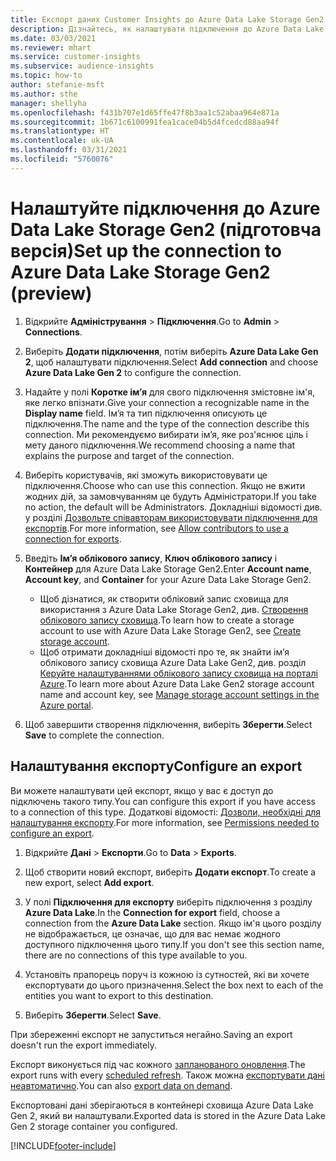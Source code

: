 ```yaml
---
title: Експорт даних Customer Insights до Azure Data Lake Storage Gen2
description: Дізнайтесь, як налаштувати підключення до Azure Data Lake Storage Gen2.
ms.date: 03/03/2021
ms.reviewer: mhart
ms.service: customer-insights
ms.subservice: audience-insights
ms.topic: how-to
author: stefanie-msft
ms.author: sthe
manager: shellyha
ms.openlocfilehash: f431b707e1d65ffe47f8b3aa1c52abaa964e871a
ms.sourcegitcommit: 1b671c6100991fea1cace04b5d4fcedcd88aa94f
ms.translationtype: HT
ms.contentlocale: uk-UA
ms.lasthandoff: 03/31/2021
ms.locfileid: "5760076"
---
```

# <a name="set-up-the-connection-to-azure-data-lake-storage-gen2-preview"></a><span data-ttu-id="492b3-103">Налаштуйте підключення до Azure Data Lake Storage Gen2 (підготовча версія)</span><span class="sxs-lookup"><span data-stu-id="492b3-103">Set up the connection to Azure Data Lake Storage Gen2 (preview)</span></span>

1. <span data-ttu-id="492b3-104">Відкрийте **Адміністрування** > **Підключення**.</span><span class="sxs-lookup"><span data-stu-id="492b3-104">Go to **Admin** > **Connections**.</span></span>

1. <span data-ttu-id="492b3-105">Виберіть **Додати підключення**, потім виберіть **Azure Data Lake Gen 2**, щоб налаштувати підключення.</span><span class="sxs-lookup"><span data-stu-id="492b3-105">Select **Add connection** and choose **Azure Data Lake Gen 2** to configure the connection.</span></span>

1. <span data-ttu-id="492b3-106">Надайте у полі **Коротке ім’я** для свого підключення змістовне ім'я, яке легко впізнати.</span><span class="sxs-lookup"><span data-stu-id="492b3-106">Give your connection a recognizable name in the **Display name** field.</span></span> <span data-ttu-id="492b3-107">Ім’я та тип підключення описують це підключення.</span><span class="sxs-lookup"><span data-stu-id="492b3-107">The name and the type of the connection describe this connection.</span></span> <span data-ttu-id="492b3-108">Ми рекомендуємо вибирати ім’я, яке роз'яснює ціль і мету даного підключення.</span><span class="sxs-lookup"><span data-stu-id="492b3-108">We recommend choosing a name that explains the purpose and target of the connection.</span></span>

1. <span data-ttu-id="492b3-109">Виберіть користувачів, які зможуть використовувати це підключення.</span><span class="sxs-lookup"><span data-stu-id="492b3-109">Choose who can use this connection.</span></span> <span data-ttu-id="492b3-110">Якщо не вжити жодних дій, за замовчуванням це будуть Адміністратори.</span><span class="sxs-lookup"><span data-stu-id="492b3-110">If you take no action, the default will be Administrators.</span></span> <span data-ttu-id="492b3-111">Докладніші відомості див. у розділі [Дозвольте співавторам використовувати підключення для експортів](connections.md#allow-contributors-to-use-a-connection-for-exports).</span><span class="sxs-lookup"><span data-stu-id="492b3-111">For more information, see [Allow contributors to use a connection for exports](connections.md#allow-contributors-to-use-a-connection-for-exports).</span></span>

1. <span data-ttu-id="492b3-112">Введіть **Ім’я облікового запису**, **Ключ облікового запису** і **Контейнер** для Azure Data Lake Storage Gen2.</span><span class="sxs-lookup"><span data-stu-id="492b3-112">Enter **Account name**, **Account key**, and **Container** for your Azure Data Lake Storage Gen2.</span></span>
    - <span data-ttu-id="492b3-113">Щоб дізнатися, як створити обліковий запис сховища для використання з Azure Data Lake Storage Gen2, див. [Створення облікового запису сховища](/azure/storage/blobs/create-data-lake-storage-account).</span><span class="sxs-lookup"><span data-stu-id="492b3-113">To learn how to create a storage account to use with Azure Data Lake Storage Gen2, see [Create storage account](/azure/storage/blobs/create-data-lake-storage-account).</span></span> 
    - <span data-ttu-id="492b3-114">Щоб отримати докладніші відомості про те, як знайти ім’я облікового запису сховища Azure Data Lake Gen2, див. розділ [Керуйте налаштуваннями облікового запису сховища на порталі Azure](/azure/storage/common/storage-account-manage).</span><span class="sxs-lookup"><span data-stu-id="492b3-114">To learn more about Azure Data Lake Gen2 storage account name and account key, see [Manage storage account settings in the Azure portal](/azure/storage/common/storage-account-manage).</span></span>

1. <span data-ttu-id="492b3-115">Щоб завершити створення підключення, виберіть **Зберегти**.</span><span class="sxs-lookup"><span data-stu-id="492b3-115">Select **Save** to complete the connection.</span></span> 

## <a name="configure-an-export"></a><span data-ttu-id="492b3-116">Налаштування експорту</span><span class="sxs-lookup"><span data-stu-id="492b3-116">Configure an export</span></span>

<span data-ttu-id="492b3-117">Ви можете налаштувати цей експорт, якщо у вас є доступ до підключень такого типу.</span><span class="sxs-lookup"><span data-stu-id="492b3-117">You can configure this export if you have access to a connection of this type.</span></span> <span data-ttu-id="492b3-118">Додаткові відомості: [Дозволи, необхідні для налаштування експорту](export-destinations.md#set-up-a-new-export).</span><span class="sxs-lookup"><span data-stu-id="492b3-118">For more information, see [Permissions needed to configure an export](export-destinations.md#set-up-a-new-export).</span></span>

1. <span data-ttu-id="492b3-119">Відкрийте **Дані** > **Експорти**.</span><span class="sxs-lookup"><span data-stu-id="492b3-119">Go to **Data** > **Exports**.</span></span>

1. <span data-ttu-id="492b3-120">Щоб створити новий експорт, виберіть **Додати експорт**.</span><span class="sxs-lookup"><span data-stu-id="492b3-120">To create a new export, select **Add export**.</span></span>

1. <span data-ttu-id="492b3-121">У полі **Підключення для експорту** виберіть підключення з розділу **Azure Data Lake**.</span><span class="sxs-lookup"><span data-stu-id="492b3-121">In the **Connection for export** field, choose a connection from the **Azure Data Lake** section.</span></span> <span data-ttu-id="492b3-122">Якщо ім'я цього розділу не відображається, це означає, що для вас немає жодного доступного підключення цього типу.</span><span class="sxs-lookup"><span data-stu-id="492b3-122">If you don't see this section name, there are no connections of this type available to you.</span></span>

1. <span data-ttu-id="492b3-123">Установіть прапорець поруч із кожною із сутностей, які ви хочете експортувати до цього призначення.</span><span class="sxs-lookup"><span data-stu-id="492b3-123">Select the box next to each of the entities you want to export to this destination.</span></span>

1. <span data-ttu-id="492b3-124">Виберіть **Зберегти**.</span><span class="sxs-lookup"><span data-stu-id="492b3-124">Select **Save**.</span></span>

<span data-ttu-id="492b3-125">При збереженні експорт не запуститься негайно.</span><span class="sxs-lookup"><span data-stu-id="492b3-125">Saving an export doesn't run the export immediately.</span></span>

<span data-ttu-id="492b3-126">Експорт виконується під час кожного [запланованого оновлення](system.md#schedule-tab).</span><span class="sxs-lookup"><span data-stu-id="492b3-126">The export runs with every [scheduled refresh](system.md#schedule-tab).</span></span> <span data-ttu-id="492b3-127">Також можна [експортувати дані неавтоматично](export-destinations.md#run-exports-on-demand).</span><span class="sxs-lookup"><span data-stu-id="492b3-127">You can also [export data on demand](export-destinations.md#run-exports-on-demand).</span></span> 

<span data-ttu-id="492b3-128">Експортовані дані зберігаються в контейнері сховища Azure Data Lake Gen 2, який ви налаштували.</span><span class="sxs-lookup"><span data-stu-id="492b3-128">Exported data is stored in the Azure Data Lake Gen 2 storage container you configured.</span></span> 

[!INCLUDE[footer-include](../includes/footer-banner.md)]

